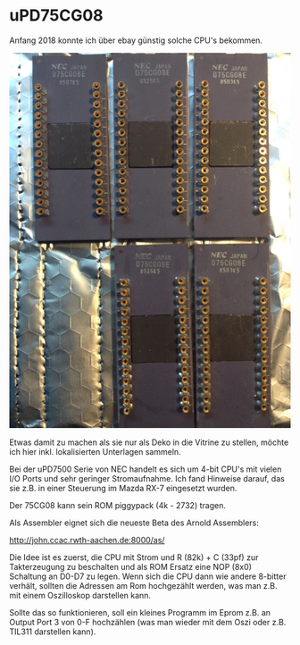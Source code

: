 # uPD75CG08

Anfang 2018 konnte ich über ebay günstig solche CPU's bekommen.

![Bild](https://github.com/petersieg/uPD75CG08/blob/master/uPD75CG08.jpg)

Etwas damit zu machen als sie nur als Deko in die Vitrine zu stellen, möchte ich hier inkl. lokalisierten Unterlagen sammeln.

Bei der uPD7500 Serie von NEC handelt es sich um 4-bit CPU's mit vielen I/O Ports und sehr geringer Stromaufnahme. Ich fand Hinweise darauf, das sie z.B. in einer Steuerung im Mazda RX-7 eingesetzt wurden.

Der 75CG08 kann sein ROM piggypack (4k - 2732) tragen.

Als Assembler eignet sich die neueste Beta des Arnold Assemblers:

http://john.ccac.rwth-aachen.de:8000/as/

Die Idee ist es zuerst, die CPU mit Strom und R (82k) + C (33pf)  zur Takterzeugung zu beschalten und als ROM Ersatz eine NOP (8x0) Schaltung an D0-D7 zu legen. Wenn sich die CPU dann wie andere 8-bitter verhält, sollten die Adressen am Rom hochgezählt werden, was man z.B. mit einem Oszilloskop darstellen kann.

Sollte das so funktionieren, soll ein kleines Programm im Eprom z.B. an Output Port 3 von 0-F hochzählen (was man wieder mit dem Oszi oder z.B. TIL311 darstellen kann).
